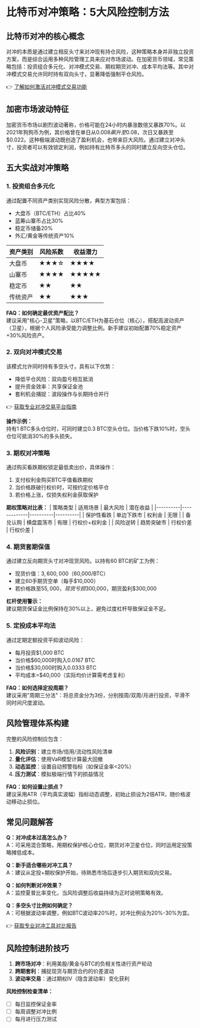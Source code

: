 # 比特币对冲策略：5大风险控制方法

## 比特币对冲的核心概念

对冲的本质是通过建立相反头寸来对冲现有持仓风险，这种策略本身并非独立投资方案，而是综合运用多种风险管理工具来应对市场波动。在加密货币领域，常见策略包括：投资组合多元化、对冲模式交易、期权期货对冲、成本平均法等。其中对冲模式交易允许同时持有双向头寸，显著降低强制平仓风险。

👉 [了解如何激活对冲模式交易功能](https://bit.ly/okx_welcome)

## 加密市场波动特征

加密货币市场以剧烈波动著称，价格可能在24小时内暴涨数倍又暴跌70%。以2021年狗狗币为例，其价格曾在单日从$0.008飙升至$0.08，次日又暴跌至$0.022。这种极端波动既创造了盈利机会，也带来巨大风险。通过建立对冲头寸，投资者可以有效锁定利润，例如持有比特币多头的同时建立反向空头仓位。

## 五大实战对冲策略

### 1. 投资组合多元化

通过配置不同资产类别实现风险分散，典型方案包括：
- 大盘币（BTC/ETH）占比40%
- 蓝筹山寨币占比30%
- 稳定币储备20%
- 外汇/黄金等传统资产10%

| 资产类别 | 风险系数 | 收益潜力 |
|---------|----------|----------|
| 大盘币   | ★★★☆     | ★★★★     |
| 山寨币   | ★★★★     | ★★★★★    |
| 稳定币   | ★★       | ★★       |
| 传统资产 | ★★       | ★★★      |

**FAQ：如何确定最优资产配比？**  
建议采用"核心-卫星"策略，以BTC/ETH为基石仓位（核心），搭配高波动资产（卫星），根据个人风险承受能力调整比例。新手建议初始配置70%稳定资产+30%风险资产。

### 2. 双向对冲模式交易

该模式允许同时持有多空头寸，具有以下优势：
- 降低平仓风险：双向盈亏相互抵消
- 提升资金效率：共享保证金池
- 套利机会捕捉：波段操作与长期持仓并行

👉 [获取专业对冲交易平台指南](https://bit.ly/okx_welcome)

**操作示例：**  
持有1 BTC多头仓位时，可同时建立0.3 BTC空头仓位。当价格下跌10%时，空头仓位可抵消30%的多头损失。

### 3. 期权对冲策略

通过购买看跌期权锁定最低卖出价，具体操作：
1. 支付权利金购买BTC平值看跌期权
2. 当价格跌破行权价时，可按约定价格平仓
3. 若价格上涨，仅损失权利金获取保护

**期权策略对比表：**
| 策略类型 | 适用场景    | 最大风险 | 潜在收益 |
|----------|-------------|----------|----------|
| 保护性看跌 | 单边下跌市   | 权利金   | 无限     |
| 备兑认购   | 横盘震荡市   | 有限     | 行权价+权利金 |
| 风险逆转   | 趋势突破市   | 行权价差 | 行权价差 |

### 4. 期货套期保值

通过建立反向期货头寸对冲现货风险。以持有60 BTC的矿工为例：
- 现货价值：$3,600,000（$60,000/BTC）
- 建立60手期货空单（每手$10,000）
- 若价格跌至$55,000，现货亏损$300,000，期货盈利$300,000

**杠杆使用警示：**  
建议期货保证金比例保持在30%以上，避免过度杠杆导致保证金不足。

### 5. 定投成本平均法

通过定期定额投资平抑波动风险：
- 每月投资$1,000 BTC
- 当价格$60,000时购入0.0167 BTC
- 当价格$30,000时购入0.0333 BTC
- 平均成本=$40,000（实际均价计算需考虑复利）

**FAQ：如何选择定投周期？**  
建议采用"周期三分法"：将总资金分为3份，分别按周/双周/月进行投资，平滑不同时间尺度波动。

## 风险管理体系构建

完整的风险控制应包含：
1. **风险识别**：建立市场/信用/流动性风险清单
2. **量化评估**：使用VaR模型计算最大回撤
3. **动态监控**：设置自动预警指标（如保证金率<20%）
4. **压力测试**：模拟极端行情下的损益情况

**FAQ：如何设置止损点？**  
建议采用ATR（平均真实波幅）指标动态调整，初始止损设为2倍ATR，随价格波动移动止损位。

## 常见问题解答

**Q：对冲成本过高怎么办？**  
A：可采用混合策略，用期权保护核心仓位，期货对冲卫星仓位，同时运用定投策略摊低成本。

**Q：新手适合哪些对冲工具？**  
A：建议从定投+期权保护开始，待熟悉市场后逐步引入期货和双向交易。

**Q：如何判断对冲效果？**  
A：监控夏普比率变化，当风险调整后收益持续为正时说明策略有效。

**Q：多空头寸比例如何确定？**  
A：可根据波动率调整，例如BTC波动率20%时，对冲比例设为20%-30%为宜。

👉 [获取专业对冲工具对比报告](https://bit.ly/okx_welcome)

## 风险控制进阶技巧

1. **跨市场对冲**：利用美股/黄金与BTC的负相关性进行资产轮动
2. **跨期套利**：捕捉现货与期货合约的价差波动
3. **波动率交易**：通过期权IV（隐含波动率）变化获利

**风险控制检查清单：**
- [ ] 每日监控保证金率
- [ ] 每周调整对冲比例
- [ ] 每月进行压力测试